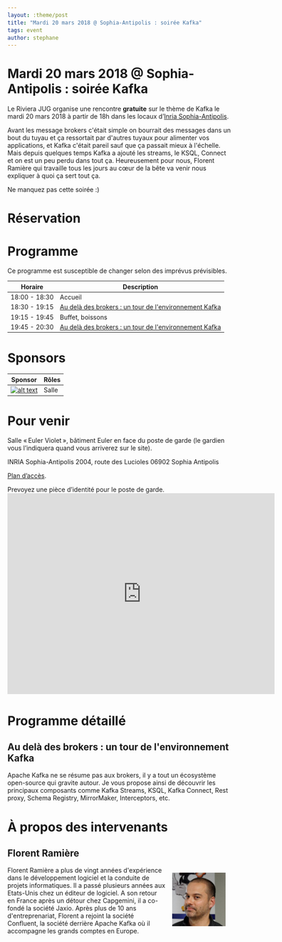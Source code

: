 ```yaml
---
layout: :theme/post
title: "Mardi 20 mars 2018 @ Sophia-Antipolis : soirée Kafka"
tags: event
author: stephane
---
```


# Mardi 20 mars 2018 @ Sophia-Antipolis : soirée Kafka

Le Riviera JUG organise une rencontre **gratuite** sur le thème de Kafka le mardi 20 mars 2018 à partir de 18h dans les locaux d’[Inria Sophia-Antipolis](http://maps.google.fr/maps?f=q&source=s_q&hl=en&geocode=&q=inria,+sophia-antipolis&sll=47.15984,2.988281&sspn=20.81297,46.757813&ie=UTF8&t=h&ll=43.616722,7.067868&spn=0.005406,0.011415&z=17&iwloc=A).

Avant les message brokers c'était simple on bourrait des messages dans un bout du tuyau et ça ressortait par d'autres tuyaux pour alimenter vos applications, et Kafka c'était pareil sauf que ça passait mieux à l'échelle. Mais depuis quelques temps Kafka a ajouté les streams, le KSQL, Connect et on est un peu perdu dans tout ça. Heureusement pour nous, Florent Ramière qui travaille tous les jours au cœur de la bête va venir nous expliquer à quoi ça sert tout ça.

Ne manquez pas cette soirée :)

# Réservation

<div id="eventbrite-widget-container-42937390892"></div>

<script src="https://www.eventbrite.com/static/widgets/eb_widgets.js"></script>

<script type="text/javascript">
var exampleCallback = function() \{
console.log('Order complete!');
};

window.EBWidgets.createWidget(\{
// Required
widgetType: 'checkout',
eventId: '42937390892',
iframeContainerId: 'eventbrite-widget-container-42937390892',

// Optional
iframeContainerHeight: 425,  _ Widget height in pixels. Defaults to a minimum of 425px if not provided
onOrderComplete: exampleCallback  _ Method called when an order has successfully completed
});
</script>

# Programme

<div class='warning'>Ce programme est susceptible de changer selon des imprévus prévisibles.</div>

|Horaire|Description|
|---|---|
|18:00 - 18:30|Accueil|
|18:30 - 19:15|[Au delà des brokers : un tour de l'environnement Kafka](#HProgrammedE9taillE9)|
|19:15 - 19:45|Buffet, boissons|
|19:45 - 20:30|[Au delà des brokers : un tour de l'environnement Kafka](#HProgrammedE9taillE9)|

# Sponsors

|Sponsor|Rôles|
|---|---|
|[![alt text]({site.page('Sponsors/index.md').image('inria-2-150px.png')})](http://www.inria.fr/sophia)  | Salle|

# Pour venir

Salle « Euler Violet », bâtiment Euler en face du poste de garde (le gardien vous l’indiquera quand vous arriverez sur le site).

INRIA Sophia-Antipolis
2004, route des Lucioles
06902 Sophia Antipolis

[Plan d’accès](http://www-sop.inria.fr/presentation/data/plan_sophia.jpg).

<div class='warning'>Prevoyez une pièce d’identité pour le poste de garde.</div>

<iframe src="https://www.google.com/maps/embed?pb=!1m17!1m11!1m3!1d12898.164001627882!2d7.061702203010714!3d43.61600471568019!2m2!1f0!2f0!3m2!1i1024!2i768!4f13.1!3m3!1m2!1s0x0%3A0xe656aec13e1ef9b1!2sInria+Sophia+Antipolis+Mediterranean!5e1!3m2!1sen!2sfr!4v1496239060604" width="600" height="450" frameborder="0" style="border:0" allowfullscreen></iframe>

# Programme détaillé

## Au delà des brokers : un tour de l'environnement Kafka

Apache Kafka ne se résume pas aux brokers, il y a tout un écosystème open-source qui gravite autour.
Je vous propose ainsi de découvrir les principaux composants comme Kafka Streams, KSQL, Kafka Connect, Rest proxy, Schema Registry, MirrorMaker, Interceptors, etc.

# À propos des intervenants

## Florent Ramière

<img style='float: right; margin: 1em; width: 120px' src='florent-ramiere.jpg'/>

Florent Ramière a plus de vingt années d'expérience dans le développement logiciel et la conduite de projets informatiques. Il a passé plusieurs années aux Etats-Unis chez un éditeur de logiciel. A son retour en France après un détour chez Capgemini, il a co-fondé la société Jaxio. Après plus de 10 ans d'entreprenariat, Florent a rejoint la société Confluent, la société derrière Apache Kafka où il accompagne les grands comptes en Europe.
